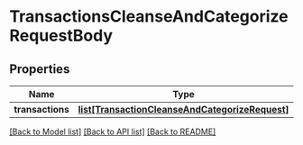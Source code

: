 # TransactionsCleanseAndCategorizeRequestBody

## Properties
Name | Type | Description | Notes
------------ | ------------- | ------------- | -------------
**transactions** | [**list[TransactionCleanseAndCategorizeRequest]**](TransactionCleanseAndCategorizeRequest.md) |  | [optional] 

[[Back to Model list]](../README.md#documentation-for-models) [[Back to API list]](../README.md#documentation-for-api-endpoints) [[Back to README]](../README.md)


